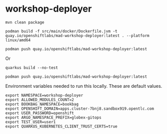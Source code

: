 # workshop-deployer

```
mvn clean package

podman build -f src/main/docker/Dockerfile.jvm -t quay.io/openshiftlabs/mad-workshop-deployer:latest . --platform linux/amd64

podman push quay.io/openshiftlabs/mad-workshop-deployer:latest

```

Or

```
quarkus build --no-test

podman push quay.io/openshiftlabs/mad-workshop-deployer:latest
```


Environment variables needed to run this locally. These are default values. 

```
export NAMESPACE=workshop-deployer
export ALLOWED_MODULES_COUNT=2
export BOOKBAG_NAMESPACE=bookbag
export OPENSHIFT_DOMAIN=apps.cluster-7bnj8.sandbox919.opentlc.com
export USER_PASSWORD=openshift
export ARGO_NAMESPACE_PREFIX=globex-gitops
export TEST_USER=user1
export QUARKUS_KUBERNETES_CLIENT_TRUST_CERTS=true
```